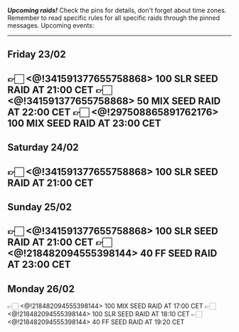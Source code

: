 **_Upcoming raids!_**
 Check the pins for details, don't forget about time zones. Remember to read specific rules for all specific raids through the pinned messages.
Upcoming events:

------------------------
**Friday 23/02**
------------------------
👉🏻  <@!341591377655758868>                                        100 SLR SEED RAID AT 21:00 CET
👉🏻  <@!341591377655758868>                                         50 MIX SEED RAID AT 22:00 CET
👉🏻  <@!297508865891762176>                                         100 MIX SEED RAID AT 23:00 CET
------------------------
**Saturday 24/02**
------------------------
👉🏻  <@!341591377655758868>                                        100 SLR SEED RAID AT 21:00 CET
------------------------
**Sunday 25/02**
------------------------
👉🏻  <@!341591377655758868>                                        100 SLR SEED RAID AT 21:00 CET
👉🏻  <@!218482094555398144>                                         40 FF SEED RAID AT 23:00 CET
------------------------
**Monday 26/02**
------------------------
👉🏻  <@!218482094555398144>                                         100 MIX SEED RAID AT 17:00 CET
👉🏻  <@!218482094555398144>                                         100 SLR SEED RAID AT 18:10 CET
👉🏻  <@!218482094555398144>                                         40 FF SEED RAID AT 19:20 CET
